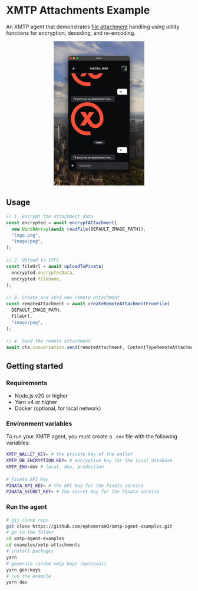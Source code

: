 # XMTP Attachments Example

An XMTP agent that demonstrates [file attachment](https://docs.xmtp.org/agents/content-types/attachments) handling using utility functions for encryption, decoding, and re-encoding.

<p align="center" >
  <img src="media/left.png" alt="Image 1" width="49%">
</p>

## Usage

```typescript
// 1. Encrypt the attachment data
const encrypted = await encryptAttachment(
  new Uint8Array(await readFile(DEFAULT_IMAGE_PATH)),
  "logo.png",
  "image/png",
);

// 2. Upload to IPFS
const fileUrl = await uploadToPinata(
  encrypted.encryptedData,
  encrypted.filename,
);

// 3. Create and send new remote attachment
const remoteAttachment = await createRemoteAttachmentFromFile(
  DEFAULT_IMAGE_PATH,
  fileUrl,
  "image/png",
);

// 4. Send the remote attachment
await ctx.conversation.send(remoteAttachment, ContentTypeRemoteAttachment);
```

## Getting started

### Requirements

- Node.js v20 or higher
- Yarn v4 or higher
- Docker (optional, for local network)

### Environment variables

To run your XMTP agent, you must create a `.env` file with the following variables:

```bash
XMTP_WALLET_KEY= # the private key of the wallet
XMTP_DB_ENCRYPTION_KEY= # encryption key for the local database
XMTP_ENV=dev # local, dev, production

# Pinata API Key
PINATA_API_KEY= # the API key for the Pinata service
PINATA_SECRET_KEY= # the secret key for the Pinata service
```

### Run the agent

```bash
# git clone repo
git clone https://github.com/ephemeraHQ/xmtp-agent-examples.git
# go to the folder
cd xmtp-agent-examples
cd examples/xmtp-attachments
# install packages
yarn
# generate random xmtp keys (optional)
yarn gen:keys
# run the example
yarn dev
```
